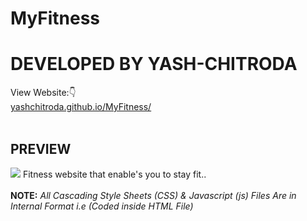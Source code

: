 # MyFitness
# DEVELOPED BY YASH-CHITRODA
View Website:👇 
<br>
<a href="https://yashchitroda.github.io/MyFitness/">yashchitroda.github.io/MyFitness/</a><br><br>
## PREVIEW
<img src="https://github.com/yashchitroda/MyFitness/blob/main/images/myfitness preview.jpg">
Fitness website that enable's you to stay fit..
<br><br>
<strong>NOTE:</strong> <em>All Cascading Style Sheets (CSS) & Javascript (js) Files Are in Internal Format i.e (Coded inside HTML File)</em>


